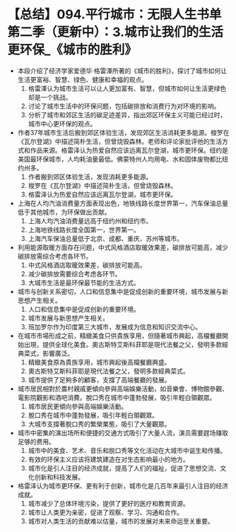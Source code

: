 # 【总结】094.平行城市：无限人生书单第二季（更新中）：3.城市让我们的生活更环保_《城市的胜利》

-   本段介绍了经济学家爱德华·格雷澤所著的《城市的胜利》，探讨了城市如何让生活更富裕、智慧、绿色、健康和幸福的观点。
    1.  格雷澤认为城市生活可以让人更加富有、智慧，但城市如何让生活更绿色却是一个挑战。
    2.  讨论了城市生活中的环保问题，包括碳排放和消费行为对环境的影响。
    3.  分析了城市和郊区生活的碳足迹差异，指出郊区环保主义可能已经过时，城市中心更环保的观点。
-   作者37年城市生活后搬到郊区体验生活，发现郊区生活消耗更多能源。梭罗在《瓦尔登湖》中描述简朴生活，但曾烧毁森林。老师和评论家批评他的生活方式和作品来源。格雷泽认为热爱自然应该远离瓦尔登湖，城市更环保。纽约是美国最环保城市，人均耗油量最低。佛蒙特州人均用电、水和固体废物都比纽约州多。 
    1.  作者搬到郊区体验生活，发现消耗更多能源。
    2.  梭罗在《瓦尔登湖》中描述简朴生活，但曾烧毁森林。
    3.  格雷泽认为热爱自然应该远离瓦尔登湖，城市更环保。
-   上海在人均汽油消费量方面表现出色，地铁线路长度世界第一，汽车保油总量低于其他城市，为环保做出贡献。
    1.  上海人均汽油消费量远高于纽约州和纽约市。
    2.  上海地铁线路长度全国第一，世界第一。
    3.  上海汽车保油总量低于北京、成都、重庆、苏州等城市。
-   利用能源取暖方面存在问题，中式风格酒店取暖效果差，碳排放可能高，减少碳排放需综合考虑各环节。
    1.  中式风格酒店取暖效果差，碳排放可能高。
    2.  减少碳排放需要综合考虑各环节。
    3.  大城市生活是最环保最节能的生活方式。
-   城市与创新关系密切，人口和信息集中是促成创新的重要环境，城市发展与新思想产生相关。
    1.  人口和信息集中是促成创新的重要环境。
    2.  城市发展与新思想产生相关。
    3.  班加罗尔作为印度第三大城市，发展成为信息和知识交流中心。
-   在城市市場形成之前，精緻美食只供貴族享用，但隨著城市興起，高檔餐廳開始出現，提供全球化美食。奧古斯特艾斯科菲耶是現代法餐之父，發明多款經典菜式，影響廣泛。
    1.  精緻美食原為貴族享用，城市興起後高檔餐廳興盛。
    2.  奧古斯特艾斯科菲耶是現代法餐之父，發明多款經典菜式。
    3.  城市提供了足夠多的顧客，支撐了高端餐廳的發展。
-   城市居民相對於農村親戚更傾向參與高端娛樂活動，如音樂會、博物館參觀、電影院觀影和酒吧消費。脫口秀在城市中蓬勃發展，吸引年輕白領觀眾。
    1.  城市居民更傾向參與高端娛樂活動。
    2.  脫口秀在城市中蓬勃發展，吸引年輕白領觀眾。
    3.  大城市支撐著脫口秀的繁榮業態，吸引了大量觀眾。
-   城市中密集的演出场所和便捷的交通方式吸引了大量人流，演员需要趕场赚取足够的费用。
    1.  城市中的美食、艺术、音乐和脱口秀等文化活动在大城市中诞生和传播。
    2.  有效的环保主义应该将建筑建造在对生态影响最小的地方。
    3.  城市化是引人注目的经济成就，提高了人们的福祉，促进了思想交流、文化创新和科技发展。
-   格雷泽认为城市更环保、更有利于创新，城市化是几百年来最引人注目的经济成就。
    1.  城市减少了总体环境污染，提供了更好的医疗和教育资源。
    2.  城市让人类更为亲密，促进了观察、学习、沟通和合作。
    3.  城市对人类生活的贡献难以估量，城市的发展对未来命运至关重要。